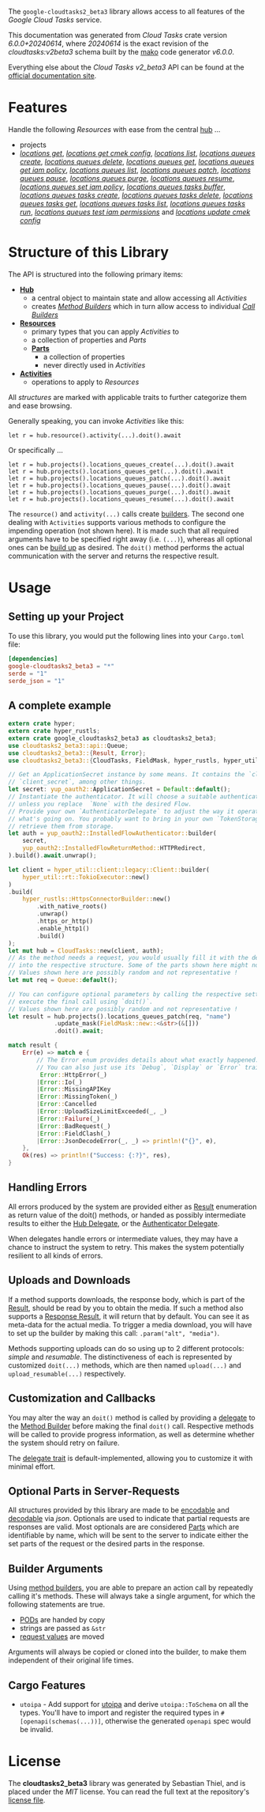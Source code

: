 <!---
DO NOT EDIT !
This file was generated automatically from 'src/generator/templates/api/README.md.mako'
DO NOT EDIT !
-->
The `google-cloudtasks2_beta3` library allows access to all features of the *Google Cloud Tasks* service.

This documentation was generated from *Cloud Tasks* crate version *6.0.0+20240614*, where *20240614* is the exact revision of the *cloudtasks:v2beta3* schema built by the [mako](http://www.makotemplates.org/) code generator *v6.0.0*.

Everything else about the *Cloud Tasks* *v2_beta3* API can be found at the
[official documentation site](https://cloud.google.com/tasks/).
# Features

Handle the following *Resources* with ease from the central [hub](https://docs.rs/google-cloudtasks2_beta3/6.0.0+20240614/google_cloudtasks2_beta3/CloudTasks) ...

* projects
 * [*locations get*](https://docs.rs/google-cloudtasks2_beta3/6.0.0+20240614/google_cloudtasks2_beta3/api::ProjectLocationGetCall), [*locations get cmek config*](https://docs.rs/google-cloudtasks2_beta3/6.0.0+20240614/google_cloudtasks2_beta3/api::ProjectLocationGetCmekConfigCall), [*locations list*](https://docs.rs/google-cloudtasks2_beta3/6.0.0+20240614/google_cloudtasks2_beta3/api::ProjectLocationListCall), [*locations queues create*](https://docs.rs/google-cloudtasks2_beta3/6.0.0+20240614/google_cloudtasks2_beta3/api::ProjectLocationQueueCreateCall), [*locations queues delete*](https://docs.rs/google-cloudtasks2_beta3/6.0.0+20240614/google_cloudtasks2_beta3/api::ProjectLocationQueueDeleteCall), [*locations queues get*](https://docs.rs/google-cloudtasks2_beta3/6.0.0+20240614/google_cloudtasks2_beta3/api::ProjectLocationQueueGetCall), [*locations queues get iam policy*](https://docs.rs/google-cloudtasks2_beta3/6.0.0+20240614/google_cloudtasks2_beta3/api::ProjectLocationQueueGetIamPolicyCall), [*locations queues list*](https://docs.rs/google-cloudtasks2_beta3/6.0.0+20240614/google_cloudtasks2_beta3/api::ProjectLocationQueueListCall), [*locations queues patch*](https://docs.rs/google-cloudtasks2_beta3/6.0.0+20240614/google_cloudtasks2_beta3/api::ProjectLocationQueuePatchCall), [*locations queues pause*](https://docs.rs/google-cloudtasks2_beta3/6.0.0+20240614/google_cloudtasks2_beta3/api::ProjectLocationQueuePauseCall), [*locations queues purge*](https://docs.rs/google-cloudtasks2_beta3/6.0.0+20240614/google_cloudtasks2_beta3/api::ProjectLocationQueuePurgeCall), [*locations queues resume*](https://docs.rs/google-cloudtasks2_beta3/6.0.0+20240614/google_cloudtasks2_beta3/api::ProjectLocationQueueResumeCall), [*locations queues set iam policy*](https://docs.rs/google-cloudtasks2_beta3/6.0.0+20240614/google_cloudtasks2_beta3/api::ProjectLocationQueueSetIamPolicyCall), [*locations queues tasks buffer*](https://docs.rs/google-cloudtasks2_beta3/6.0.0+20240614/google_cloudtasks2_beta3/api::ProjectLocationQueueTaskBufferCall), [*locations queues tasks create*](https://docs.rs/google-cloudtasks2_beta3/6.0.0+20240614/google_cloudtasks2_beta3/api::ProjectLocationQueueTaskCreateCall), [*locations queues tasks delete*](https://docs.rs/google-cloudtasks2_beta3/6.0.0+20240614/google_cloudtasks2_beta3/api::ProjectLocationQueueTaskDeleteCall), [*locations queues tasks get*](https://docs.rs/google-cloudtasks2_beta3/6.0.0+20240614/google_cloudtasks2_beta3/api::ProjectLocationQueueTaskGetCall), [*locations queues tasks list*](https://docs.rs/google-cloudtasks2_beta3/6.0.0+20240614/google_cloudtasks2_beta3/api::ProjectLocationQueueTaskListCall), [*locations queues tasks run*](https://docs.rs/google-cloudtasks2_beta3/6.0.0+20240614/google_cloudtasks2_beta3/api::ProjectLocationQueueTaskRunCall), [*locations queues test iam permissions*](https://docs.rs/google-cloudtasks2_beta3/6.0.0+20240614/google_cloudtasks2_beta3/api::ProjectLocationQueueTestIamPermissionCall) and [*locations update cmek config*](https://docs.rs/google-cloudtasks2_beta3/6.0.0+20240614/google_cloudtasks2_beta3/api::ProjectLocationUpdateCmekConfigCall)




# Structure of this Library

The API is structured into the following primary items:

* **[Hub](https://docs.rs/google-cloudtasks2_beta3/6.0.0+20240614/google_cloudtasks2_beta3/CloudTasks)**
    * a central object to maintain state and allow accessing all *Activities*
    * creates [*Method Builders*](https://docs.rs/google-cloudtasks2_beta3/6.0.0+20240614/google_cloudtasks2_beta3/common::MethodsBuilder) which in turn
      allow access to individual [*Call Builders*](https://docs.rs/google-cloudtasks2_beta3/6.0.0+20240614/google_cloudtasks2_beta3/common::CallBuilder)
* **[Resources](https://docs.rs/google-cloudtasks2_beta3/6.0.0+20240614/google_cloudtasks2_beta3/common::Resource)**
    * primary types that you can apply *Activities* to
    * a collection of properties and *Parts*
    * **[Parts](https://docs.rs/google-cloudtasks2_beta3/6.0.0+20240614/google_cloudtasks2_beta3/common::Part)**
        * a collection of properties
        * never directly used in *Activities*
* **[Activities](https://docs.rs/google-cloudtasks2_beta3/6.0.0+20240614/google_cloudtasks2_beta3/common::CallBuilder)**
    * operations to apply to *Resources*

All *structures* are marked with applicable traits to further categorize them and ease browsing.

Generally speaking, you can invoke *Activities* like this:

```Rust,ignore
let r = hub.resource().activity(...).doit().await
```

Or specifically ...

```ignore
let r = hub.projects().locations_queues_create(...).doit().await
let r = hub.projects().locations_queues_get(...).doit().await
let r = hub.projects().locations_queues_patch(...).doit().await
let r = hub.projects().locations_queues_pause(...).doit().await
let r = hub.projects().locations_queues_purge(...).doit().await
let r = hub.projects().locations_queues_resume(...).doit().await
```

The `resource()` and `activity(...)` calls create [builders][builder-pattern]. The second one dealing with `Activities`
supports various methods to configure the impending operation (not shown here). It is made such that all required arguments have to be
specified right away (i.e. `(...)`), whereas all optional ones can be [build up][builder-pattern] as desired.
The `doit()` method performs the actual communication with the server and returns the respective result.

# Usage

## Setting up your Project

To use this library, you would put the following lines into your `Cargo.toml` file:

```toml
[dependencies]
google-cloudtasks2_beta3 = "*"
serde = "1"
serde_json = "1"
```

## A complete example

```Rust
extern crate hyper;
extern crate hyper_rustls;
extern crate google_cloudtasks2_beta3 as cloudtasks2_beta3;
use cloudtasks2_beta3::api::Queue;
use cloudtasks2_beta3::{Result, Error};
use cloudtasks2_beta3::{CloudTasks, FieldMask, hyper_rustls, hyper_util, yup_oauth2};

// Get an ApplicationSecret instance by some means. It contains the `client_id` and
// `client_secret`, among other things.
let secret: yup_oauth2::ApplicationSecret = Default::default();
// Instantiate the authenticator. It will choose a suitable authentication flow for you,
// unless you replace  `None` with the desired Flow.
// Provide your own `AuthenticatorDelegate` to adjust the way it operates and get feedback about
// what's going on. You probably want to bring in your own `TokenStorage` to persist tokens and
// retrieve them from storage.
let auth = yup_oauth2::InstalledFlowAuthenticator::builder(
    secret,
    yup_oauth2::InstalledFlowReturnMethod::HTTPRedirect,
).build().await.unwrap();

let client = hyper_util::client::legacy::Client::builder(
    hyper_util::rt::TokioExecutor::new()
)
.build(
    hyper_rustls::HttpsConnectorBuilder::new()
        .with_native_roots()
        .unwrap()
        .https_or_http()
        .enable_http1()
        .build()
);
let mut hub = CloudTasks::new(client, auth);
// As the method needs a request, you would usually fill it with the desired information
// into the respective structure. Some of the parts shown here might not be applicable !
// Values shown here are possibly random and not representative !
let mut req = Queue::default();

// You can configure optional parameters by calling the respective setters at will, and
// execute the final call using `doit()`.
// Values shown here are possibly random and not representative !
let result = hub.projects().locations_queues_patch(req, "name")
             .update_mask(FieldMask::new::<&str>(&[]))
             .doit().await;

match result {
    Err(e) => match e {
        // The Error enum provides details about what exactly happened.
        // You can also just use its `Debug`, `Display` or `Error` traits
         Error::HttpError(_)
        |Error::Io(_)
        |Error::MissingAPIKey
        |Error::MissingToken(_)
        |Error::Cancelled
        |Error::UploadSizeLimitExceeded(_, _)
        |Error::Failure(_)
        |Error::BadRequest(_)
        |Error::FieldClash(_)
        |Error::JsonDecodeError(_, _) => println!("{}", e),
    },
    Ok(res) => println!("Success: {:?}", res),
}

```
## Handling Errors

All errors produced by the system are provided either as [Result](https://docs.rs/google-cloudtasks2_beta3/6.0.0+20240614/google_cloudtasks2_beta3/common::Result) enumeration as return value of
the doit() methods, or handed as possibly intermediate results to either the
[Hub Delegate](https://docs.rs/google-cloudtasks2_beta3/6.0.0+20240614/google_cloudtasks2_beta3/common::Delegate), or the [Authenticator Delegate](https://docs.rs/yup-oauth2/*/yup_oauth2/trait.AuthenticatorDelegate.html).

When delegates handle errors or intermediate values, they may have a chance to instruct the system to retry. This
makes the system potentially resilient to all kinds of errors.

## Uploads and Downloads
If a method supports downloads, the response body, which is part of the [Result](https://docs.rs/google-cloudtasks2_beta3/6.0.0+20240614/google_cloudtasks2_beta3/common::Result), should be
read by you to obtain the media.
If such a method also supports a [Response Result](https://docs.rs/google-cloudtasks2_beta3/6.0.0+20240614/google_cloudtasks2_beta3/common::ResponseResult), it will return that by default.
You can see it as meta-data for the actual media. To trigger a media download, you will have to set up the builder by making
this call: `.param("alt", "media")`.

Methods supporting uploads can do so using up to 2 different protocols:
*simple* and *resumable*. The distinctiveness of each is represented by customized
`doit(...)` methods, which are then named `upload(...)` and `upload_resumable(...)` respectively.

## Customization and Callbacks

You may alter the way an `doit()` method is called by providing a [delegate](https://docs.rs/google-cloudtasks2_beta3/6.0.0+20240614/google_cloudtasks2_beta3/common::Delegate) to the
[Method Builder](https://docs.rs/google-cloudtasks2_beta3/6.0.0+20240614/google_cloudtasks2_beta3/common::CallBuilder) before making the final `doit()` call.
Respective methods will be called to provide progress information, as well as determine whether the system should
retry on failure.

The [delegate trait](https://docs.rs/google-cloudtasks2_beta3/6.0.0+20240614/google_cloudtasks2_beta3/common::Delegate) is default-implemented, allowing you to customize it with minimal effort.

## Optional Parts in Server-Requests

All structures provided by this library are made to be [encodable](https://docs.rs/google-cloudtasks2_beta3/6.0.0+20240614/google_cloudtasks2_beta3/common::RequestValue) and
[decodable](https://docs.rs/google-cloudtasks2_beta3/6.0.0+20240614/google_cloudtasks2_beta3/common::ResponseResult) via *json*. Optionals are used to indicate that partial requests are responses
are valid.
Most optionals are are considered [Parts](https://docs.rs/google-cloudtasks2_beta3/6.0.0+20240614/google_cloudtasks2_beta3/common::Part) which are identifiable by name, which will be sent to
the server to indicate either the set parts of the request or the desired parts in the response.

## Builder Arguments

Using [method builders](https://docs.rs/google-cloudtasks2_beta3/6.0.0+20240614/google_cloudtasks2_beta3/common::CallBuilder), you are able to prepare an action call by repeatedly calling it's methods.
These will always take a single argument, for which the following statements are true.

* [PODs][wiki-pod] are handed by copy
* strings are passed as `&str`
* [request values](https://docs.rs/google-cloudtasks2_beta3/6.0.0+20240614/google_cloudtasks2_beta3/common::RequestValue) are moved

Arguments will always be copied or cloned into the builder, to make them independent of their original life times.

[wiki-pod]: http://en.wikipedia.org/wiki/Plain_old_data_structure
[builder-pattern]: http://en.wikipedia.org/wiki/Builder_pattern
[google-go-api]: https://github.com/google/google-api-go-client

## Cargo Features

* `utoipa` - Add support for [utoipa](https://crates.io/crates/utoipa) and derive `utoipa::ToSchema` on all
the types. You'll have to import and register the required types in `#[openapi(schemas(...))]`, otherwise the
generated `openapi` spec would be invalid.


# License
The **cloudtasks2_beta3** library was generated by Sebastian Thiel, and is placed
under the *MIT* license.
You can read the full text at the repository's [license file][repo-license].

[repo-license]: https://github.com/Byron/google-apis-rsblob/main/LICENSE.md

